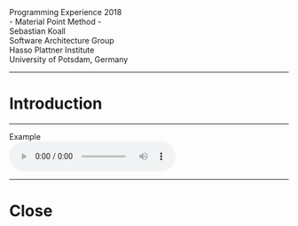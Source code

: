 <!-- markdown-config presentation=true -->

<script>
import { openBrowser, openComponent } from "doc/PX2018/project_2/utils.js"

let presentation = lively.query(this, "lively-presentation");
let slides = presentation.querySelectorAll('.lively-slide');
let ratio = "16-9";
slides.forEach(slide => {
  slide.classList += " ratio-" + ratio;
})
</script>
<link rel="stylesheet" type="text/css" href="doc/PX2018/project_2/utils.css">
<link rel="stylesheet" type="text/css" href="doc/PX2018/project_2/presentation.css">

<link rel="stylesheet" type="text/css" href="doc/PX2018/style.css" />
<link rel="stylesheet" type="text/css" href="src/client/lively.css" />
<link rel="stylesheet" type="text/css" href="templates/livelystyle.css" />

<style>
  .lively-slide {
    border: 1px solid rgb(220,220,220)
    page-break-before: always;
  }
  
  p {
    font-size: 18pt
  }
  @media print {
    .lively-slide {
      page-break-before: always;
      border: 0px solid white;
/*       border: 2px solid blue; */
    }      
  }
  
</style>

<script>
let presentButton = document.createElement('button');
presentButton.innerHTML = 'present';
presentButton.addEventListener("click", async () => {
  document.documentElement.webkitRequestFullScreen(Element.ALLOW_KEYBOARD_INPUT);
  // wait for fullscreen
  await lively.sleep(100);

  let width = Math.max(document.documentElement.clientWidth, window.innerWidth || 0);
  let height = Math.max(document.documentElement.clientHeight, window.innerHeight || 0);
  let scaling = width / slides[0].clientWidth;
  
  slides.forEach(slide => {
    slide.style.transform = 'scale(' + scaling + ')';
    slide.style.transformOrigin = 'top left';
    slide.style.position = 'fixed';
    slide.style.zIndex = '10001';
  })

  presentButton.style.display = 'none';
})

if (presentation && presentation.slides) {
  presentation.slides().forEach(ea => {
    var img = document.createElement("img")
    img.classList.add("logo")
    img.src="https://lively-kernel.org/lively4/lively4-jens/doc/PX2018/media/hpi_logo.png" 
    img.setAttribute("width", "50px")
    ea.appendChild(img)

    var div = document.createElement("div")
    div.classList.add("page-number")
    ea.appendChild(div)
  });
}

presentButton
</script>

<div class="title-frontpage">
  Programming Experience 2018<br />- Material Point Method -
</div>

<div class="authors">
  Sebastian Koall
</div>

<div class="credentials">
  Software Architecture Group <br>Hasso Plattner Institute<br> University of Potsdam, Germany
</div>

<script>
  var button = document.createElement("button")
  button.textContent = "print"
  button.onclick = async () => {
   var presentation = lively.query(this, "lively-presentation")
   presentation.print()
  }
  button.style = "position: absolute; bottom: 10px; left: 10px"
  button
</script>

---
# Introduction

---

<div class="title-1">Example</div>

<script>
import boundEval from "src/client/bound-eval.js";

(async() => {
  let mpm = await (<lively-mpm></lively-mpm>);
  
  return <div><link rel="stylesheet" type="text/css" href="doc/PX2018/project_2/presentation.css" /><div>{mpm}</div></div>;
})()
</script>

<audio controls>
  <source src="yound-modulus.ogg" type="audio/ogg">
  Your browser does not support the audio tag.
</audio> 

---

# Close

<script>
let closeButton = document.createElement('button')
closeButton.innerHTML = 'close';
closeButton.addEventListener("click", closeFullscreen);

function closeFullscreen() {
  document.webkitCancelFullScreen();
  let slides = presentation.querySelectorAll('.lively-slide');
  slides.forEach(slide => {
    slide.style.transform = 'none';
    slide.style.position = 'relative';
    slide.style.zIndex = '1';
  })
  
  presentButton.style.display = 'inline';
}

closeButton
</script>